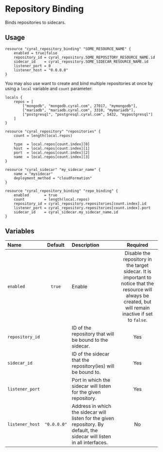 # Repository Binding

Binds repositories to sidecars.

## Usage

```hcl
resource "cyral_repository_binding" "SOME_RESOURCE_NAME" {
    enabled = true|false
    repository_id = cyral_repository.SOME_REPOSITORY_RESOURCE_NAME.id
    sidecar_id    = cyral_repository.SOME_SIDECAR_RESOURCE_NAME.id
    listener_port = 0
    listener_host = "0.0.0.0"
}
```

You may also use want to create and bind multiple repositories at once by using a `local` variable and `count` parameter:

```hcl
locals {
    repos = [
        ["mongodb", "mongodb.cyral.com", 27017, "mymongodb"],
        ["mariadb", "mariadb.cyral.com", 3310, "mymariadb"],
        ["postgresql", "postgresql.cyral.com", 5432, "mypostgresql"]
    ]
}

resource "cyral_repository" "repositories" {
    count = length(local.repos)

    type  = local.repos[count.index][0]
    host  = local.repos[count.index][1]
    port  = local.repos[count.index][2]
    name  = local.repos[count.index][3]
}

resource "cyral_sidecar" "my_sidecar_name" {
    name = "mysidecar"
    deployment_method = "cloudFormation"
}

resource "cyral_repository_binding" "repo_binding" {
    enabled       = true
    count         = length(local.repos)
    repository_id = cyral_repository.repositories[count.index].id
    listener_port = cyral_repository.repositories[count.index].port
    sidecar_id    = cyral_sidecar.my_sidecar_name.id
}
```

## Variables

|  Name           |  Default    |  Description                                                                         | Required |
|:----------------|:-----------:|:-------------------------------------------------------------------------------------|:--------:|
| `enabled`       | `true`      | Enable|Disable the repository in the target sidecar. It is important to notice that the resource will always be created, but will remain inactive if set to `false`.  | No       |
| `repository_id` |             | ID of the repository that will be bound to the sidecar.                              | Yes      |
| `sidecar_id`    |             | ID of the sidecar that the repository(ies) will be bound to.                         | Yes      |
| `listener_port` |             | Port in which the sidecar will listen for the given repository.                      | Yes      |
| `listener_host` | `"0.0.0.0"` | Address in which the sidecar will listen for the given repository. By default, the sidecar will listen in all interfaces. | No       |

